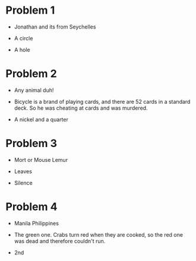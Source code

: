 # Problem 1

- Jonathan and its from Seychelles

- A circle

- A hole

# Problem 2

- Any animal duh!

- Bicycle is a brand of playing cards, and there are 52 cards in a standard deck. So he was cheating at cards and was murdered.

- A nickel and a quarter

# Problem 3

- Mort or Mouse Lemur

- Leaves

- Silence

# Problem 4

- Manila Philippines

- The green one. Crabs turn red when they are cooked, so the red one was dead and therefore couldn't run.

- 2nd
